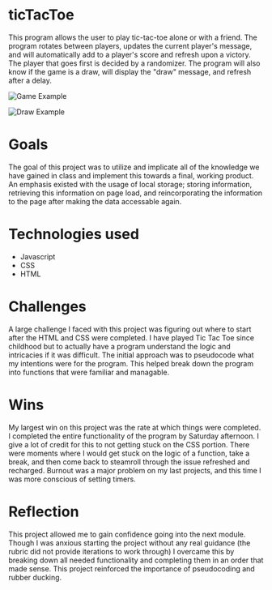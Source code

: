 # ticTacToe

This program allows the user to play tic-tac-toe alone or with a friend. The program rotates between players, updates the current player's message, and will automatically add to a player's score and refresh upon a victory. The player that goes first is decided by a randomizer. The program will also know if the game is a draw, will display the "draw" message, and refresh after a delay. 

![Game Example](https://user-images.githubusercontent.com/60856601/134785580-e0ea41d2-d24a-4ebd-aab1-db2084fe063c.png)

![Draw Example](https://user-images.githubusercontent.com/60856601/134785596-679995ba-dc25-41c0-9679-96f24e503bb2.png)

# Goals

The goal of this project was to utilize and implicate all of the knowledge we have gained in class and implement this towards a final, working product. An emphasis existed with the usage of local storage; storing information, retrieving this information on page load, and reincorporating the information to the page after making the data accessable again. 

# Technologies used

- Javascript
- CSS
- HTML

# Challenges

A large challenge I faced with this project was figuring out where to start after the HTML and CSS were completed. I have played Tic Tac Toe since childhood but to actually have a program understand the logic and intricacies if it was difficult. The initial approach was to pseudocode what my intentions were for the program. This helped break down the program into functions that were familiar and managable. 

# Wins

My largest win on this project was the rate at which things were completed. I completed the entire functionality of the program by Saturday afternoon. I give a lot of credit for this to not getting stuck on the CSS portion. There were moments where I would get stuck on the logic of a function, take a break, and then come back to steamroll through the issue refreshed and recharged. Burnout was a major problem on my last projects, and this time I was more conscious of setting timers.

# Reflection

This project allowed me to gain confidence going into the next module. Though I was anxious starting the project without any real guidance (the rubric did not provide iterations to work through) I overcame this by breaking down all needed functionality and completing them in an order that made sense. This project reinforced the importance of pseudocoding and rubber ducking. 


